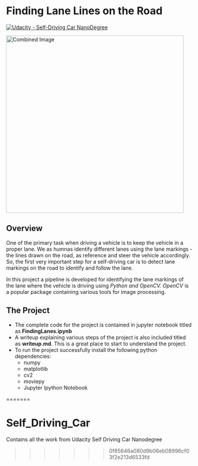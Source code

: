 # **Finding Lane Lines on the Road** 
[![Udacity - Self-Driving Car NanoDegree](https://s3.amazonaws.com/udacity-sdc/github/shield-carnd.svg)](http://www.udacity.com/drive)

<img src="examples/laneLines_thirdPass.jpg" width="480" alt="Combined Image" />

Overview
---
One of the primary task when driving a vehicle is to keep the vehicle in a proper lane. We as humnas identify different lanes using the lane markings - the lines drawn on the road, as reference and steer the vehicle accordingly. So, the first very important step for a self-driving car is to detect lane markings on the road to identify and follow the lane.

In this project a pipeline is developed for identifying the lane markings of the lane where the vehicle is driving using *Python and OpenCV.*  *OpenCV* is a popular package containing various tools for image processing.

The Project
---

* The complete code for the project is contained in jupyter notebook titled as **FindingLanes.ipynb**
* A writeup explaining various steps of the project is also included titled as **writeup.md**. This is a great place to start to understand the project.
* To run the project successfully install the following python dependencies:
    * numpy
    * matplotlib
    * cv2
    * moviepy
    * Jupyter Ipython Notebook

=======
# Self_Driving_Car
Contains all the work from Udacity Self Driving Car Nanodegree
>>>>>>> 0f85646a080d9b06eb08996cf03f2e213d6533fd
